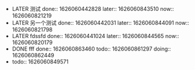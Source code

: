 - LATER 测试
  done:: 1626060442828
  later:: 1626060843510
  now:: 1626060821219
- LATER 另一个测试
  done:: 1626060442031
  later:: 1626060844091
  now:: 1626060821798
- LATER fdssfd
  done:: 1626060441024
  later:: 1626060844565
  now:: 1626060820179
- DONE fff
  done:: 1626060863460
  todo:: 1626060861297
  doing:: 1626060862449
-
  todo:: 1626060849571